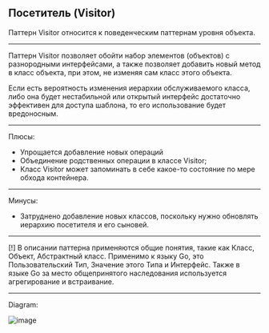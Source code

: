 ## Посетитель (Visitor)

Паттерн Visitor относится к поведенческим паттернам уровня объекта.

----------------------------------------------------------------------
Паттерн Visitor позволяет обойти набор элементов (объектов) с разнородными интерфейсами, а также позволяет добавить новый метод в класс объекта, при этом, не изменяя сам класс этого объекта.

Если есть вероятность изменения иерархии обслуживаемого класса, либо она будет нестабильной или открытый интерфейс достаточно эффективен для доступа шаблона, то его использование будет вредоносным.

----------------------------------------------------------------------
Плюсы:
+ Упрощается добавление новых операций
+ Объединение родственных операции в классе Visitor;
+ Класс Visitor может запоминать в себе какое-то состояние по мере обхода контейнера.

----------------------------------------------------------------------
Минусы:
+ Затруднено добавление новых классов, поскольку нужно обновлять иерархию посетителя и его сыновей.

----------------------------------------------------------------------
[!] В описании паттерна применяются общие понятия, такие как Класс, Объект, Абстрактный класс. Применимо к языку Go, это Пользовательский Тип, Значение этого Типа и Интерфейс. Также в языке Go за место общепринятого наследования используется агрегирование и встраивание.

----------------------------------------------------------------------
Diagram: 

![image](https://user-images.githubusercontent.com/65400970/181838922-5ee91f3f-bec6-4faf-ae1b-4bc9e41e7677.png)